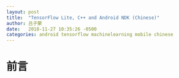 ```yaml
---
layout: post
title:  "TensorFlow Lite, C++ and Android NDK (Chinese)"
author: 吕子蒙
date:   2018-11-27 10:35:26 -0500
categories: android tensorflow machinelearning mobile chinese
---
```


# 前言

[android-studio]: https://developer.android.com/studio/
[add-native-code]: https://developer.android.com/studio/projects/add-native-code
[instant-run]: https://developer.android.com/studio/run/#instant-run
[intro-to-activities]: https://developer.android.com/guide/components/activities/intro-activities
[bazel-url]: https://bazel.build
[homebrew-url]: https://brew.sh
